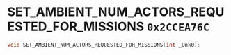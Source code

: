 # SET_AMBIENT_NUM_ACTORS_REQUESTED_FOR_MISSIONS `0x2CCEA76C`

```cpp
void SET_AMBIENT_NUM_ACTORS_REQUESTED_FOR_MISSIONS(int _Unk0);
```